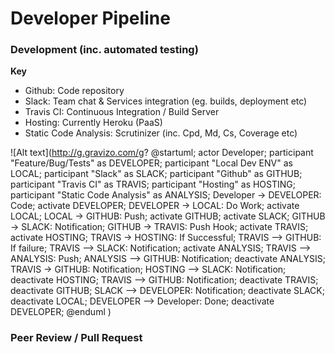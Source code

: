 # Developer Pipeline

### Development (inc. automated testing)

**Key**
- Github: Code repository
- Slack: Team chat & Services integration (eg. builds, deployment etc)
- Travis CI: Continuous Integration / Build Server
- Hosting: Currently Heroku (PaaS)
- Static Code Analysis: Scrutinizer (inc. Cpd, Md, Cs, Coverage etc)

![Alt text](http://g.gravizo.com/g?
@startuml;
actor Developer;
participant "Feature/Bug/Tests" as DEVELOPER;
participant "Local Dev ENV" as LOCAL;
participant "Slack" as SLACK;
participant "Github" as GITHUB;
participant "Travis CI" as TRAVIS;
participant "Hosting" as HOSTING;
participant "Static Code Analysis" as ANALYSIS;
Developer -> DEVELOPER: Code;
activate DEVELOPER;
DEVELOPER -> LOCAL: Do Work;
activate LOCAL;
LOCAL -> GITHUB: Push;
activate GITHUB;
activate SLACK;
GITHUB -> SLACK: Notification;
GITHUB -> TRAVIS: Push Hook;
activate TRAVIS;
activate HOSTING;
TRAVIS -> HOSTING: If Successful;
TRAVIS --> GITHUB: If failure;
TRAVIS --> SLACK: Notification;
activate ANALYSIS;
TRAVIS --> ANALYSIS: Push;
ANALYSIS --> GITHUB: Notification;
deactivate ANALYSIS;
TRAVIS -> GITHUB: Notification;
HOSTING --> SLACK: Notification;
deactivate HOSTING;
TRAVIS --> GITHUB: Notification;
deactivate TRAVIS;
deactivate GITHUB;
SLACK --> DEVELOPER: Notification;
deactivate SLACK;
deactivate LOCAL;
DEVELOPER --> Developer: Done;
deactivate DEVELOPER;
@enduml
)

### Peer Review / Pull Request
